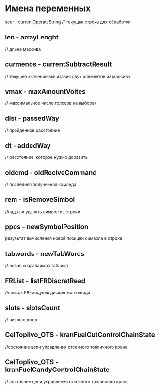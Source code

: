 # Имена переменных
 scur  - currentOperateString 
// текущая строка для обработки

## len  - arrayLenght 
// длина массива

## curmenos  - currentSubtractResult 
// текущее значение вычитания двух элементов из массива 
 
## vmax  - maxAmountVoites 
// максимальное число голосов на выборах

 ## dist  - passedWay 
// пройденное расстояние 

## dt  - addedWay 
// расстояние. которое нужно добавить

## oldcmd - oldReciveCommand
// последняя полученная команда

## rem - isRemoveSimbol
//надо ли удалять символ из строки

## ppos  - newSymbolPosition
результат вычисления новой позиции символа в строке

## tabwords  - newTabWords
// новая создаваймая таблица

## FRList - listFRDiscretRead
//список FR-модулей дискретного ввода

## slots - slotsCount
// число слотов 

## CelToplivo_OTS - kranFuelСutControlChainState
//состояние цепи управления отсечного топличного крана

## CelToplivo_OTS - kranFuelCandyControlChainState
// состояние цепи управления отсечного топличного крана




